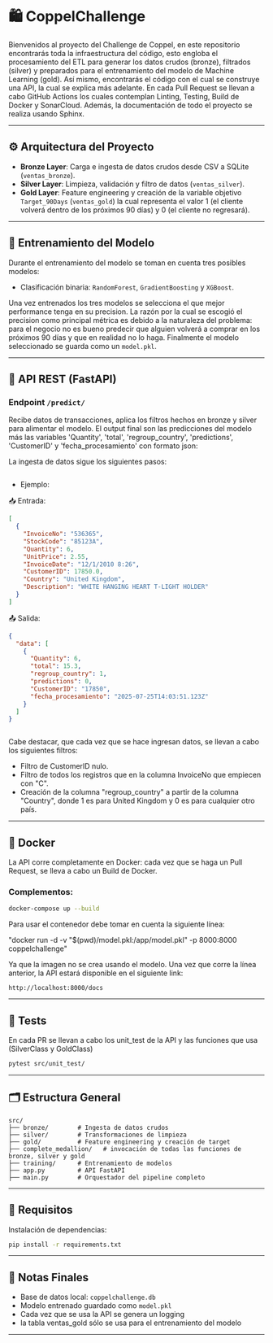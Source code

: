 # 🛍️ CoppelChallenge

Bienvenidos al proyecto del Challenge de Coppel, en este repositorio encontrarás toda la infraestructura del código, esto engloba el procesamiento del ETL para generar los datos crudos (bronze), filtrados (silver) y preparados para el entrenamiento del modelo de Machine Learning (gold). Así mismo, encontrarás el código con el cual se construye una API, la cual se explica más adelante.
En cada Pull Request se llevan a cabo GitHub Actions los cuales contemplan Linting, Testing, Build de Docker y SonarCloud. Además, la documentación de todo el proyecto se realiza usando Sphinx.

---

## ⚙️ Arquitectura del Proyecto

- **Bronze Layer**: Carga e ingesta de datos crudos desde CSV a SQLite (`ventas_bronze`).
- **Silver Layer**: Limpieza, validación y filtro de datos (`ventas_silver`).
- **Gold Layer**: Feature engineering y creación de la variable objetivo `Target_90Days` (`ventas_gold`) la cual representa el valor 1 (el cliente volverá dentro de los próximos 90 días) y 0 (el cliente no regresará).

---

## 🤖 Entrenamiento del Modelo

Durante el entrenamiento del modelo se toman en cuenta tres posibles modelos:

- Clasificación binaria: `RandomForest`, `GradientBoosting` y `XGBoost`.

Una vez entrenados los tres modelos se selecciona el que mejor performance tenga en su precision. La razón por la cual se escogió el precision como principal métrica es debido a la naturaleza del problema: para el negocio no es bueno predecir que alguien volverá a comprar en los próximos 90 días y que en realidad no lo haga.
Finalmente el modelo seleccionado se guarda como un `model.pkl`.

---

## 🧪 API REST (FastAPI)

### Endpoint `/predict/`  
Recibe datos de transacciones, aplica los filtros hechos en bronze y silver para alimentar el modelo. El output final son las predicciones del modelo más las variables 'Quantity', 'total', 'regroup_country', 'predictions', 'CustomerID' y 'fecha_procesamiento' con formato json:

La ingesta de datos sigue los siguientes pasos:
```1. ingresar datos como json en el POST /predict/
```
* Ejemplo:

📥 Entrada:
```json
[
  {
    "InvoiceNo": "536365",
    "StockCode": "85123A",
    "Quantity": 6,
    "UnitPrice": 2.55,
    "InvoiceDate": "12/1/2010 8:26",
    "CustomerID": 17850.0,
    "Country": "United Kingdom",
    "Description": "WHITE HANGING HEART T-LIGHT HOLDER"
  }
]
```

📤 Salida:
```json
{
  "data": [
    {
      "Quantity": 6,
      "total": 15.3,
      "regroup_country": 1,
      "predictions": 0,
      "CustomerID": "17850",
      "fecha_procesamiento": "2025-07-25T14:03:51.123Z"
    }
  ]
}



```
Cabe destacar, que cada vez que se hace ingresan datos, se llevan a cabo los siguientes filtros:
- Filtro de CustomerID nulo.
- Filtro de todos los registros que en la columna InvoiceNo que empiecen con "C".
- Creación de la columna "regroup_country" a partir de la columna "Country", donde 1 es para United Kingdom y 0 es para cualquier otro país.
---

## 🐳 Docker

La API corre completamente en Docker: cada vez que se haga un Pull Request, se lleva a cabo un Build de Docker.

### Complementos:

```bash
docker-compose up --build
```

Para usar el contenedor debe tomar en cuenta la siguiente línea:

"docker run -d -v "$(pwd)/model.pkl:/app/model.pkl" -p 8000:8000 coppelchallenge"

Ya que la imagen no se crea usando el modelo.
Una vez que corre la línea anterior, la API estará disponible en el siguiente link:

```
http://localhost:8000/docs
```

---

## 🧪 Tests

En cada PR se llevan a cabo los unit_test de la API y las funciones que usa (SilverClass y GoldClass)

```bash
pytest src/unit_test/
```

---

## 🗂️ Estructura General

```
src/
├── bronze/        # Ingesta de datos crudos
├── silver/        # Transformaciones de limpieza
├── gold/          # Feature engineering y creación de target
├── complete_medallion/   # invocación de todas las funciones de bronze, silver y gold
├── training/      # Entrenamiento de modelos
├── app.py         # API FastAPI
├── main.py        # Orquestador del pipeline completo
```

---

## 📄 Requisitos

Instalación de dependencias:

```bash
pip install -r requirements.txt
```

---

## 📌 Notas Finales

- Base de datos local: `coppelchallenge.db`
- Modelo entrenado guardado como `model.pkl`
- Cada vez que se usa la API se genera un logging
- la tabla ventas_gold sólo se usa para el entrenamiento del modelo
---
